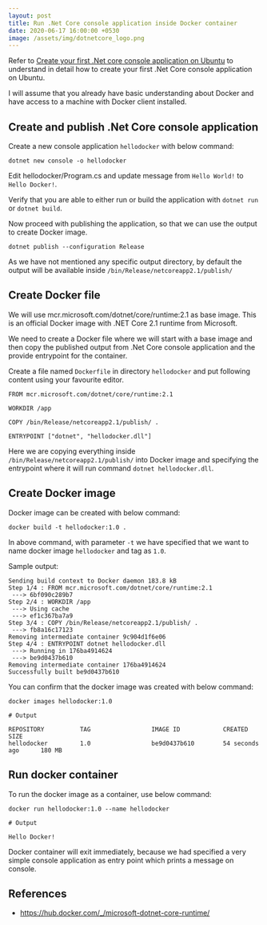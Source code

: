 ```yaml
---
layout: post
title: Run .Net Core console application inside Docker container
date: 2020-06-17 16:00:00 +0530
image: /assets/img/dotnetcore_logo.png
---
```


Refer to [Create your first .Net core console application on Ubuntu](2020-06-17-create-first-dotnetcore-console-app-on-ubuntu.md) to understand in detail how to create your first .Net Core console application on Ubuntu.

I will assume that you already have basic understanding about Docker and have access to a machine with Docker client installed.

## Create and publish .Net Core console application

Create a new console application `hellodocker` with below command:

```
dotnet new console -o hellodocker
```

Edit hellodocker/Program.cs and update message from `Hello World!` to `Hello Docker!`.

Verify that you are able to either run or build the application with `dotnet run` or `dotnet build`.

Now proceed with publishing the application, so that we can use the output to create Docker image.

```
dotnet publish --configuration Release 
```

As we have not mentioned any specific output directory, by default the output will be available inside `/bin/Release/netcoreapp2.1/publish/`

## Create Docker file

We will use mcr.microsoft.com/dotnet/core/runtime:2.1 as base image. This is an official Docker image with .NET Core 2.1 runtime from Microsoft.

We need to create a Docker file where we will start with a base image and then copy the published output from .Net Core console application and the provide entrypoint for the container.

Create a file named `Dockerfile` in directory `hellodocker` and put following content using your favourite editor.

```
FROM mcr.microsoft.com/dotnet/core/runtime:2.1

WORKDIR /app

COPY /bin/Release/netcoreapp2.1/publish/ .

ENTRYPOINT ["dotnet", "hellodocker.dll"]
```

Here we are copying everything inside `/bin/Release/netcoreapp2.1/publish/` into Docker image and specifying the entrypoint where it will run command `dotnet hellodocker.dll`.

## Create Docker image

Docker image can be created with below command:

```
docker build -t hellodocker:1.0 .
```

In above command, with parameter `-t` we have specified that we want to name docker image `hellodocker` and tag as `1.0`.

Sample output:

```
Sending build context to Docker daemon 183.8 kB
Step 1/4 : FROM mcr.microsoft.com/dotnet/core/runtime:2.1
 ---> 6bf090c289b7
Step 2/4 : WORKDIR /app
 ---> Using cache
 ---> ef1c367ba7a9
Step 3/4 : COPY /bin/Release/netcoreapp2.1/publish/ .
 ---> fb8a16c17123
Removing intermediate container 9c904d1f6e06
Step 4/4 : ENTRYPOINT dotnet hellodocker.dll
 ---> Running in 176ba4914624
 ---> be9d0437b610
Removing intermediate container 176ba4914624
Successfully built be9d0437b610
```

You can confirm that the docker image was created with below command:

```
docker images hellodocker:1.0

# Output

REPOSITORY          TAG                 IMAGE ID            CREATED             SIZE
hellodocker         1.0                 be9d0437b610        54 seconds ago      180 MB
```


## Run docker container

To run the docker image as a container, use below command:

```
docker run hellodocker:1.0 --name hellodocker

# Output

Hello Docker!
```

Docker container will exit immediately, because we had specified a very simple console application as entry point which prints a message on console.

## References
* <https://hub.docker.com/_/microsoft-dotnet-core-runtime/>
